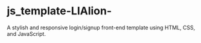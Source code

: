 # js_template-LIAlion-
A stylish and responsive login/signup front-end template using HTML, CSS, and JavaScript.
